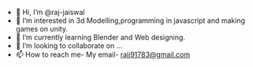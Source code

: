 - 👋 Hi, I’m @raj-jaiswal
- 👀 I’m interested in 3d Modelling,programming in javascript and making games on unity.
- 🌱 I’m currently learning Blender and Web designing.
- 💞️ I’m looking to collaborate on ...
- 📫 How to reach me- My email- rajj91783@gmail.com

<!---
raj-jaiswal/raj-jaiswal is a ✨ special ✨ repository because its `README.md` (this file) appears on your GitHub profile.
You can click the Preview link to take a look at your changes.
--->
